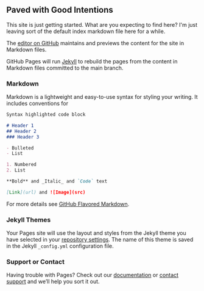 ## Paved with Good Intentions

This site is just getting started. What are you expecting to find here? I'm just leaving sort of the default index markdown file here for a while. 

The [editor on GitHub](https://github.com/mcamiano/articles/edit/main/docs/index.md) maintains and previews the content for the site in Markdown files.

GitHub Pages will run [Jekyll](https://jekyllrb.com/) to rebuild the pages from the content in Markdown files committed to the main branch.

### Markdown

Markdown is a lightweight and easy-to-use syntax for styling your writing. It includes conventions for

```markdown
Syntax highlighted code block

# Header 1
## Header 2
### Header 3

- Bulleted
- List

1. Numbered
2. List

**Bold** and _Italic_ and `Code` text

[Link](url) and ![Image](src)
```

For more details see [GitHub Flavored Markdown](https://guides.github.com/features/mastering-markdown/).

### Jekyll Themes

Your Pages site will use the layout and styles from the Jekyll theme you have selected in your [repository settings](https://github.com/mcamiano/articles/settings/pages). The name of this theme is saved in the Jekyll `_config.yml` configuration file.

### Support or Contact

Having trouble with Pages? Check out our [documentation](https://docs.github.com/categories/github-pages-basics/) or [contact support](https://support.github.com/contact) and we’ll help you sort it out.
